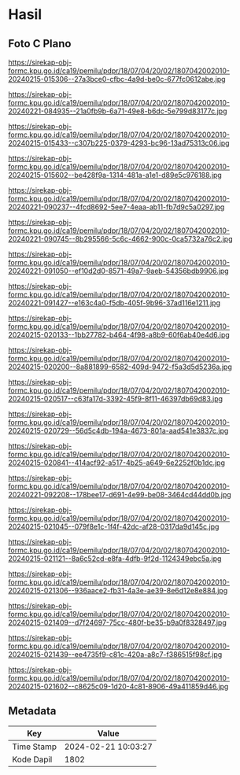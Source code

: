# Hasil

## Foto C Plano

https://sirekap-obj-formc.kpu.go.id/ca19/pemilu/pdpr/18/07/04/20/02/1807042002010-20240215-015306--27a3bce0-cfbc-4a9d-be0c-677fc0612abe.jpg

https://sirekap-obj-formc.kpu.go.id/ca19/pemilu/pdpr/18/07/04/20/02/1807042002010-20240221-084935--21a0fb9b-6a71-49e8-b6dc-5e799d83177c.jpg

https://sirekap-obj-formc.kpu.go.id/ca19/pemilu/pdpr/18/07/04/20/02/1807042002010-20240215-015433--c307b225-0379-4293-bc96-13ad75313c06.jpg

https://sirekap-obj-formc.kpu.go.id/ca19/pemilu/pdpr/18/07/04/20/02/1807042002010-20240215-015602--be428f9a-1314-481a-a1e1-d89e5c976188.jpg

https://sirekap-obj-formc.kpu.go.id/ca19/pemilu/pdpr/18/07/04/20/02/1807042002010-20240221-090237--4fcd8692-5ee7-4eaa-ab11-fb7d9c5a0297.jpg

https://sirekap-obj-formc.kpu.go.id/ca19/pemilu/pdpr/18/07/04/20/02/1807042002010-20240221-090745--8b295566-5c6c-4662-900c-0ca5732a76c2.jpg

https://sirekap-obj-formc.kpu.go.id/ca19/pemilu/pdpr/18/07/04/20/02/1807042002010-20240221-091050--ef10d2d0-8571-49a7-9aeb-54356bdb9906.jpg

https://sirekap-obj-formc.kpu.go.id/ca19/pemilu/pdpr/18/07/04/20/02/1807042002010-20240221-091427--e163c4a0-f5db-405f-9b96-37ad116e1211.jpg

https://sirekap-obj-formc.kpu.go.id/ca19/pemilu/pdpr/18/07/04/20/02/1807042002010-20240215-020133--1bb27782-b464-4f98-a8b9-60f6ab40e4d6.jpg

https://sirekap-obj-formc.kpu.go.id/ca19/pemilu/pdpr/18/07/04/20/02/1807042002010-20240215-020200--8a881899-6582-409d-9472-f5a3d5d5236a.jpg

https://sirekap-obj-formc.kpu.go.id/ca19/pemilu/pdpr/18/07/04/20/02/1807042002010-20240215-020517--c63fa17d-3392-45f9-8f11-46397db69d83.jpg

https://sirekap-obj-formc.kpu.go.id/ca19/pemilu/pdpr/18/07/04/20/02/1807042002010-20240215-020729--56d5c4db-194a-4673-801a-aad541e3837c.jpg

https://sirekap-obj-formc.kpu.go.id/ca19/pemilu/pdpr/18/07/04/20/02/1807042002010-20240215-020841--414acf92-a517-4b25-a649-6e2252f0b1dc.jpg

https://sirekap-obj-formc.kpu.go.id/ca19/pemilu/pdpr/18/07/04/20/02/1807042002010-20240221-092208--178bee17-d691-4e99-be08-3464cd44dd0b.jpg

https://sirekap-obj-formc.kpu.go.id/ca19/pemilu/pdpr/18/07/04/20/02/1807042002010-20240215-021045--079f8e1c-1f4f-42dc-af28-0317da9d145c.jpg

https://sirekap-obj-formc.kpu.go.id/ca19/pemilu/pdpr/18/07/04/20/02/1807042002010-20240215-021121--8a6c52cd-e8fa-4dfb-9f2d-1124349ebc5a.jpg

https://sirekap-obj-formc.kpu.go.id/ca19/pemilu/pdpr/18/07/04/20/02/1807042002010-20240215-021306--936aace2-fb31-4a3e-ae39-8e6d12e8e884.jpg

https://sirekap-obj-formc.kpu.go.id/ca19/pemilu/pdpr/18/07/04/20/02/1807042002010-20240215-021409--d7f24697-75cc-480f-be35-b9a0f8328497.jpg

https://sirekap-obj-formc.kpu.go.id/ca19/pemilu/pdpr/18/07/04/20/02/1807042002010-20240215-021439--ee4735f9-c81c-420a-a8c7-f386515f98cf.jpg

https://sirekap-obj-formc.kpu.go.id/ca19/pemilu/pdpr/18/07/04/20/02/1807042002010-20240215-021602--c8625c09-1d20-4c81-8906-49a411859d46.jpg


## Metadata

| Key        | Value               |
| ---------- | ------------------- |
| Time Stamp | 2024-02-21 10:03:27 |
| Kode Dapil | 1802                |



